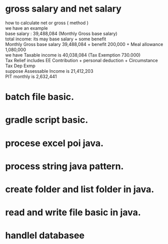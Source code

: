   
  
# gross salary and net salary  
how to calculate net or gross ( method )  
we have an example  
base salary : 39,488,084 (Monthly Gross base salary)  
total income: its may base salary + some benefit  
Monthly Gross base salary 39,488,084  + benefit 200,000 + Meal allowance 1,080,000  
we have Taxable income is 40,038,084  (Tax Exemption 730.000)  
Tax Relief includes EE Contribution + personal deduction + Circumstance Tax Dep Exmp  
suppose Assessable Income is 21,412,203  
PIT monthly is 2,632,441  









# batch file basic.  
# gradle script basic.  
# procese excel poi java.  
# process string java pattern.  
# create folder and list folder in java.  
# read and write file basic in java.  
# handlel databasee
